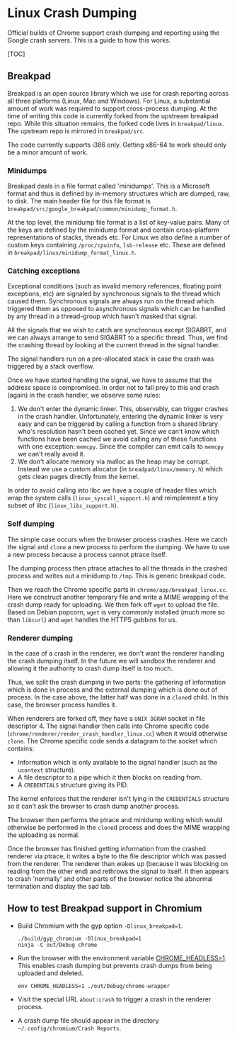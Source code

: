 # Linux Crash Dumping

Official builds of Chrome support crash dumping and reporting using the Google
crash servers. This is a guide to how this works.

[TOC]

## Breakpad

Breakpad is an open source library which we use for crash reporting across all
three platforms (Linux, Mac and Windows). For Linux, a substantial amount of
work was required to support cross-process dumping. At the time of writing this
code is currently forked from the upstream breakpad repo. While this situation
remains, the forked code lives in `breakpad/linux`. The upstream repo is
mirrored in `breakpad/src`.

The code currently supports i386 only. Getting x86-64 to work should only be a
minor amount of work.

### Minidumps

Breakpad deals in a file format called 'minidumps'. This is a Microsoft format
and thus is defined by in-memory structures which are dumped, raw, to disk. The
main header file for this file format is
`breakpad/src/google_breakpad/common/minidump_format.h`.

At the top level, the minidump file format is a list of key-value pairs. Many of
the keys are defined by the minidump format and contain cross-platform
representations of stacks, threads etc. For Linux we also define a number of
custom keys containing `/proc/cpuinfo`, `lsb-release` etc. These are defined in
`breakpad/linux/minidump_format_linux.h`.

### Catching exceptions

Exceptional conditions (such as invalid memory references, floating point
exceptions, etc) are signaled by synchronous signals to the thread which caused
them. Synchronous signals are always run on the thread which triggered them as
opposed to asynchronous signals which can be handled by any thread in a
thread-group which hasn't masked that signal.

All the signals that we wish to catch are synchronous except SIGABRT, and we can
always arrange to send SIGABRT to a specific thread. Thus, we find the crashing
thread by looking at the current thread in the signal handler.

The signal handlers run on a pre-allocated stack in case the crash was triggered
by a stack overflow.

Once we have started handling the signal, we have to assume that the address
space is compromised. In order not to fall prey to this and crash (again) in the
crash handler, we observe some rules:

1.  We don't enter the dynamic linker. This, observably, can trigger crashes in
    the crash handler. Unfortunately, entering the dynamic linker is very easy
    and can be triggered by calling a function from a shared library who's
    resolution hasn't been cached yet. Since we can't know which functions have
    been cached we avoid calling any of these functions with one exception:
    `memcpy`. Since the compiler can emit calls to `memcpy` we can't really
    avoid it.
1.  We don't allocate memory via malloc as the heap may be corrupt. Instead we
    use a custom allocator (in `breadpad/linux/memory.h`) which gets clean pages
    directly from the kernel.

In order to avoid calling into libc we have a couple of header files which wrap
the system calls (`linux_syscall_support.h`) and reimplement a tiny subset of
libc (`linux_libc_support.h`).

### Self dumping

The simple case occurs when the browser process crashes. Here we catch the
signal and `clone` a new process to perform the dumping. We have to use a new
process because a process cannot ptrace itself.

The dumping process then ptrace attaches to all the threads in the crashed
process and writes out a minidump to `/tmp`. This is generic breakpad code.

Then we reach the Chrome specific parts in `chrome/app/breakpad_linux.cc`. Here
we construct another temporary file and write a MIME wrapping of the crash dump
ready for uploading. We then fork off `wget` to upload the file. Based on Debian
popcorn, `wget` is very commonly installed (much more so than `libcurl`) and
`wget` handles the HTTPS gubbins for us.

### Renderer dumping

In the case of a crash in the renderer, we don't want the renderer handling the
crash dumping itself. In the future we will sandbox the renderer and allowing it
the authority to crash dump itself is too much.

Thus, we split the crash dumping in two parts: the gathering of information
which is done in process and the external dumping which is done out of process.
In the case above, the latter half was done in a `clone`d child. In this case,
the browser process handles it.

When renderers are forked off, they have a `UNIX DGRAM` socket in file
descriptor 4. The signal handler then calls into Chrome specific code
(`chrome/renderer/render_crash_handler_linux.cc`) when it would otherwise
`clone`. The Chrome specific code sends a datagram to the socket which contains:

*   Information which is only available to the signal handler (such as the
    `ucontext` structure).
*   A file descriptor to a pipe which it then blocks on reading from.
*   A `CREDENTIALS` structure giving its PID.

The kernel enforces that the renderer isn't lying in the `CREDENTIALS` structure
so it can't ask the browser to crash dump another process.

The browser then performs the ptrace and minidump writing which would otherwise
be performed in the `clone`d process and does the MIME wrapping the uploading as
normal.

Once the browser has finished getting information from the crashed renderer via
ptrace, it writes a byte to the file descriptor which was passed from the
renderer. The renderer than wakes up (because it was blocking on reading from
the other end) and rethrows the signal to itself. It then appears to crash
'normally' and other parts of the browser notice the abnormal termination and
display the sad tab.

## How to test Breakpad support in Chromium

*   Build Chromium with the gyp option `-Dlinux_breakpad=1`.

    ```shell
    ./build/gyp_chromium -Dlinux_breakpad=1
    ninja -C out/Debug chrome
    ```
*   Run the browser with the environment variable
    [CHROME_HEADLESS=1](https://crbug.com/19663). This enables crash dumping but
    prevents crash dumps from being uploaded and deleted.

    ```shell
    env CHROME_HEADLESS=1 ./out/Debug/chrome-wrapper
    ```
*   Visit the special URL `about:crash` to trigger a crash in the renderer
    process.
*   A crash dump file should appear in the directory
    `~/.config/chromium/Crash Reports`.
